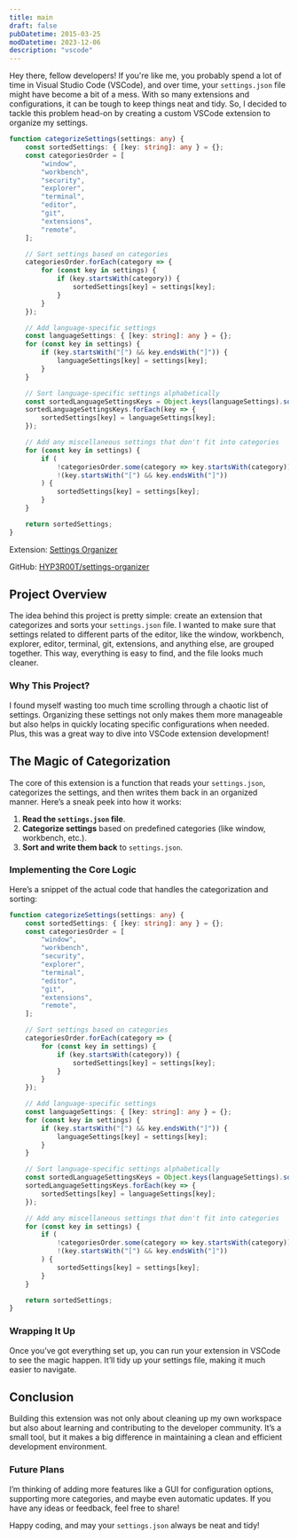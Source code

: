 ```yaml
---
title: main
draft: false
pubDatetime: 2015-03-25
modDatetime: 2023-12-06
description: "vscode"
---
```


Hey there, fellow developers! If you're like me, you probably spend a lot of time in Visual Studio Code (VSCode), and over time, your `settings.json` file might have become a bit of a mess. With so many extensions and configurations, it can be tough to keep things neat and tidy. So, I decided to tackle this problem head-on by creating a custom VSCode extension to organize my settings.

```typescript
function categorizeSettings(settings: any) {
    const sortedSettings: { [key: string]: any } = {};
    const categoriesOrder = [
        "window",
        "workbench",
        "security",
        "explorer",
        "terminal",
        "editor",
        "git",
        "extensions",
        "remote",
    ];

    // Sort settings based on categories
    categoriesOrder.forEach(category => {
        for (const key in settings) {
            if (key.startsWith(category)) {
                sortedSettings[key] = settings[key];
            }
        }
    });

    // Add language-specific settings
    const languageSettings: { [key: string]: any } = {};
    for (const key in settings) {
        if (key.startsWith("[") && key.endsWith("]")) {
            languageSettings[key] = settings[key];
        }
    }

    // Sort language-specific settings alphabetically
    const sortedLanguageSettingsKeys = Object.keys(languageSettings).sort();
    sortedLanguageSettingsKeys.forEach(key => {
        sortedSettings[key] = languageSettings[key];
    });

    // Add any miscellaneous settings that don't fit into categories
    for (const key in settings) {
        if (
            !categoriesOrder.some(category => key.startsWith(category)) &&
            !(key.startsWith("[") && key.endsWith("]"))
        ) {
            sortedSettings[key] = settings[key];
        }
    }

    return sortedSettings;
}
```

Extension: [Settings Organizer](https://marketplace.visualstudio.com/items?itemName=hyperoot.settings-organizer)

GitHub: [HYP3R00T/settings-organizer](https://github.com/HYP3R00T/settings-organizer)

## Project Overview

The idea behind this project is pretty simple: create an extension that categorizes and sorts your `settings.json` file. I wanted to make sure that settings related to different parts of the editor, like the window, workbench, explorer, editor, terminal, git, extensions, and anything else, are grouped together. This way, everything is easy to find, and the file looks much cleaner.

### Why This Project?

I found myself wasting too much time scrolling through a chaotic list of settings. Organizing these settings not only makes them more manageable but also helps in quickly locating specific configurations when needed. Plus, this was a great way to dive into VSCode extension development!

## The Magic of Categorization

The core of this extension is a function that reads your `settings.json`, categorizes the settings, and then writes them back in an organized manner. Here’s a sneak peek into how it works:

1. **Read the `settings.json` file**.
2. **Categorize settings** based on predefined categories (like window, workbench, etc.).
3. **Sort and write them back** to `settings.json`.

### Implementing the Core Logic

Here’s a snippet of the actual code that handles the categorization and sorting:

```typescript
function categorizeSettings(settings: any) {
    const sortedSettings: { [key: string]: any } = {};
    const categoriesOrder = [
        "window",
        "workbench",
        "security",
        "explorer",
        "terminal",
        "editor",
        "git",
        "extensions",
        "remote",
    ];

    // Sort settings based on categories
    categoriesOrder.forEach(category => {
        for (const key in settings) {
            if (key.startsWith(category)) {
                sortedSettings[key] = settings[key];
            }
        }
    });

    // Add language-specific settings
    const languageSettings: { [key: string]: any } = {};
    for (const key in settings) {
        if (key.startsWith("[") && key.endsWith("]")) {
            languageSettings[key] = settings[key];
        }
    }

    // Sort language-specific settings alphabetically
    const sortedLanguageSettingsKeys = Object.keys(languageSettings).sort();
    sortedLanguageSettingsKeys.forEach(key => {
        sortedSettings[key] = languageSettings[key];
    });

    // Add any miscellaneous settings that don't fit into categories
    for (const key in settings) {
        if (
            !categoriesOrder.some(category => key.startsWith(category)) &&
            !(key.startsWith("[") && key.endsWith("]"))
        ) {
            sortedSettings[key] = settings[key];
        }
    }

    return sortedSettings;
}
```

### Wrapping It Up

Once you’ve got everything set up, you can run your extension in VSCode to see the magic happen. It’ll tidy up your settings file, making it much easier to navigate.

## Conclusion

Building this extension was not only about cleaning up my own workspace but also about learning and contributing to the developer community. It’s a small tool, but it makes a big difference in maintaining a clean and efficient development environment.

### Future Plans

I’m thinking of adding more features like a GUI for configuration options, supporting more categories, and maybe even automatic updates. If you have any ideas or feedback, feel free to share!

Happy coding, and may your `settings.json` always be neat and tidy!
